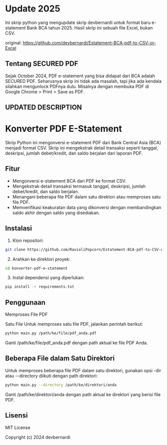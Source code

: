 # Update 2025
Ini skrip python yang mengupdate skrip devbernardi untuk format baru e-statement Bank BCA tahun 2025. Hasil skrip ini sebuah file Excel, bukan CSV.

original: https://github.com/devbernardi/Estatement-BCA-pdf-to-CSV-or-Excel

## Tentang SECURED PDF 
Sejak October 2024, PDF e-statement yang bisa didapat dari BCA adalah SECURED PDF. Seharusnya skrip ini tidak ada masalah, tapi jika ada kendala silahkan mengunlock PDFnya dulu. Misalnya dengan membuka PDF di Google Chrome > Print > Save as PDF.   

UPDATED DESCRIPTION
---

# Konverter PDF E-Statement

Skrip Python ini mengonversi e-statement PDF dari Bank Central Asia (BCA) menjadi format CSV. Skrip ini mengekstrak detail transaksi seperti tanggal, deskripsi, jumlah debet/kredit, dan saldo berjalan dari laporan PDF.

## Fitur

- Mengonversi e-statement BCA dari PDF ke format CSV.
- Mengekstrak detail transaksi termasuk tanggal, deskripsi, jumlah debet/kredit, dan saldo berjalan.
- Menangani beberapa file PDF dalam satu direktori atau memproses satu file PDF.
- Memverifikasi keakuratan data yang dikonversi dengan membandingkan saldo akhir dengan saldo yang disediakan.

## Instalasi

1. Klon repositori:

```bash
git clone https://github.com/RavioliPopcorn/Estatement-BCA-pdf-to-CSV-or-Excel
```

2. Arahkan ke direktori proyek:
```bash
cd konverter-pdf-e-statement
```
3. Instal dependensi yang diperlukan:
```bash
pip install -r requirements.txt
```
## Penggunaan
Memproses File PDF

Satu File
Untuk memproses satu file PDF, jalankan perintah berikut:

```bash
python main.py /path/ke/file/pdf_anda.pdf
```
Ganti /path/ke/file/pdf_anda.pdf dengan path aktual ke file PDF Anda.

## Beberapa File dalam Satu Direktori
Untuk memproses beberapa file PDF dalam satu direktori, gunakan opsi -dir atau --directory diikuti dengan path direktori:

```bash
python main.py --directory /path/ke/direktori/anda
```
Ganti /path/ke/direktori/anda dengan path aktual ke direktori yang berisi file PDF.

## Lisensi
MIT License

Copyright (c) 2024 devbernardi
